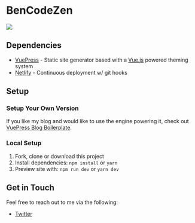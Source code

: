# BenCodeZen

[![](https://img.shields.io/github/package-json/v/bencodezen/bencodezen.svg?style=flat-square)](https://github.com/bencodezen/bencodezen)

## Dependencies

- [VuePress](https://vuepress.vuejs.org/) - Static site generator based with a [Vue.js](https://www.vuejs.org) powered theming system
- [Netlify](https://www.netlify.com/) - Continuous deployment w/ git hooks

## Setup

### Setup Your Own Version

If you like my blog and would like to use the engine powering it, check out [VuePress Blog Boilerplate](https://github.com/bencodezen/vuepress-blog-boilerplate).

### Local Setup

1. Fork, clone or download this project
1. Install dependencies: `npm install` or `yarn`
1. Preview site with: `npm run dev` or `yarn dev`

## Get in Touch

Feel free to reach out to me via the following:

- [Twitter](http://www.twitter.com/bencodezen)
